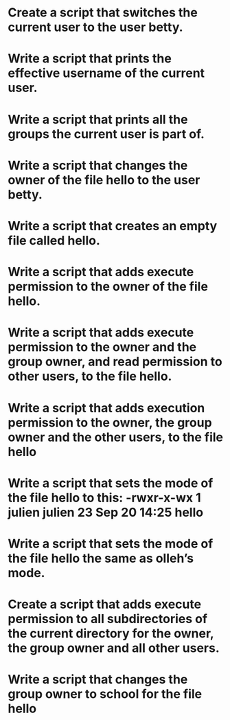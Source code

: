# Create a script that switches the current user to the user betty.
# Write a script that prints the effective username of the current user.
# Write a script that prints all the groups the current user is part of.
# Write a script that changes the owner of the file hello to the user betty.
# Write a script that creates an empty file called hello.
# Write a script that adds execute permission to the owner of the file hello.
# Write a script that adds execute permission to the owner and the group owner, and read permission to other users, to the file hello.
# Write a script that adds execution permission to the owner, the group owner and the other users, to the file hello
# Write a script that sets the mode of the file hello to this: -rwxr-x-wx 1 julien julien 23 Sep 20 14:25 hello
# Write a script that sets the mode of the file hello the same as olleh’s mode.
# Create a script that adds execute permission to all subdirectories of the current directory for the owner, the group owner and all other users.
# Write a script that changes the group owner to school for the file hello


